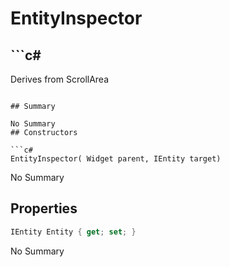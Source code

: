 # EntityInspector

## ```c#
Derives from ScrollArea
```

## Summary

No Summary
## Constructors

```c#
EntityInspector( Widget parent, IEntity target) 
```
No Summary
## Properties

```c#
IEntity Entity { get; set; } 
```
No Summary
